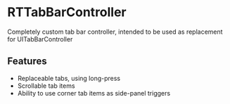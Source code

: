 # RTTabBarController

Completely custom tab bar controller, intended to be used as replacement for UITabBarController

## Features

* Replaceable tabs, using long-press 
* Scrollable tab items
* Ability to use corner tab items as side-panel triggers


